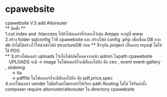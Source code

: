 # cpawebsite
cpawebsite V.3 add Altorouter <br>
** ติดตั้ง **<br>
1.cut index and .htaccess ไปยังโฟลเดอร์ที่จำลองไว้เช่น Ampps จะอยู่ที่ www <br>
2.สร้าง folder sqlconfig ไว้ที่ cpawebsite และ สร้างไฟล์ config .php เพื่อเชื่อม DB หาก db ยังไม่ได้สร้างไว้ให้นำเข้าไฟล์ structureDB ก่อน
** ปัจจุบัน project เป็นแบบ mysql ไม่ได้ใช้ PDO <br> ** 
3.สร้างโฟลเดอร์ uploads ไว้เก็บไฟล์อัพโหลดจากหน้า admin ในpath cpawebsite <br>
&nbsp;&nbsp;&nbsp;UPLOADS จะมี -> image ในโฟลเดอร์ก็จะมีสับลงไปอีก คือ  ceo , event event-gallery ,  slideimg <br>
&nbsp;&nbsp;&nbsp;&nbsp;&nbsp;-> ita<br>
&nbsp;&nbsp;&nbsp;&nbsp;&nbsp;-> pdffile ในโฟลเดอร์ก็จะมีสับลงไปอีก คือ pdf,price,spec<br>
4.หากโฟลเดอร์ vender ไม่มีหรือมาไม่ครบทำให้เรียก path Routing ไม่ได้ ให้รันคำสั้ง composer  require altorouter/altorouter ใน directory cpawebsite<br>
